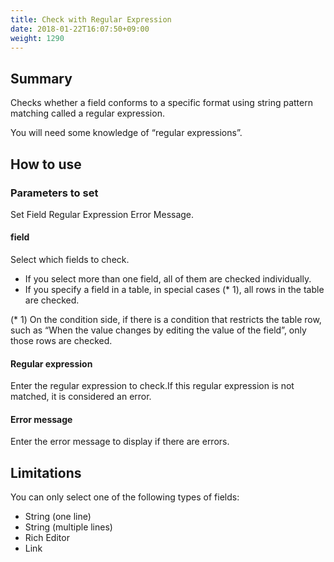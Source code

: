 ```yaml
---
title: Check with Regular Expression
date: 2018-01-22T16:07:50+09:00
weight: 1290
---
```

## Summary

Checks whether a field conforms to a specific format using string pattern matching called a regular expression.

You will need some knowledge of “regular expressions”.

## How to use

### Parameters to set

Set Field Regular Expression Error Message.

#### field

Select which fields to check.

-	If you select more than one field, all of them are checked individually.
-	If you specify a field in a table, in special cases (* 1), all rows in the table are checked.

\(* 1) On the condition side, if there is a condition that restricts the table row, such as “When the value changes by editing the value of the field”, only those rows are checked.

#### Regular expression

Enter the regular expression to check.If this regular expression is not matched, it is considered an error.

#### Error message

Enter the error message to display if there are errors.

## Limitations

You can only select one of the following types of fields:

-	String (one line)
-	String (multiple lines)
-	Rich Editor
-	Link
